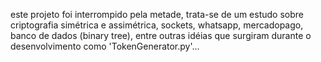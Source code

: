 este projeto foi interrompido pela metade, trata-se de um estudo sobre criptografia simétrica e assimétrica, sockets, whatsapp, mercadopago, banco de dados (binary tree), entre outras idéias que surgiram durante o desenvolvimento como 'TokenGenerator.py'...
